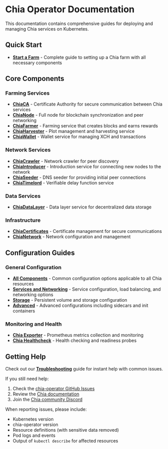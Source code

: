 # Chia Operator Documentation

This documentation contains comprehensive guides for deploying and managing Chia services on Kubernetes.

## Quick Start

- **[Start a Farm](start-a-farm.md)** - Complete guide to setting up a Chia farm with all necessary components

## Core Components

### Farming Services

- **[ChiaCA](chiaca.md)** - Certificate Authority for secure communication between Chia services
- **[ChiaNode](chianode.md)** - Full node for blockchain synchronization and peer networking
- **[ChiaFarmer](chiafarmer.md)** - Farming service that creates blocks and earns rewards
- **[ChiaHarvester](chiaharvester.md)** - Plot management and harvesting service
- **[ChiaWallet](chiawallet.md)** - Wallet service for managing XCH and transactions

### Network Services

- **[ChiaCrawler](chiacrawler.md)** - Network crawler for peer discovery
- **[ChiaIntroducer](chiaintroducer.md)** - Introduction service for connecting new nodes to the network
- **[ChiaSeeder](chiaseeder.md)** - DNS seeder for providing initial peer connections
- **[ChiaTimelord](chiatimelord.md)** - Verifiable delay function service

### Data Services

- **[ChiaDataLayer](chiadatalayer.md)** - Data layer service for decentralized data storage

### Infrastructure

- **[ChiaCertificates](chiacertificates.md)** - Certificate management for secure communications
- **[ChiaNetwork](chianetwork.md)** - Network configuration and management

## Configuration Guides

### General Configuration

- **[All Components](all.md)** - Common configuration options applicable to all Chia resources
- **[Services and Networking](services-networking.md)** - Service configuration, load balancing, and networking options
- **[Storage](storage.md)** - Persistent volume and storage configuration
- **[Advanced](advanced.md)** - Advanced configurations including sidecars and init containers

### Monitoring and Health

- **[Chia Exporter](chia-exporter.md)** - Prometheus metrics collection and monitoring
- **[Chia Healthcheck](chia-healthcheck.md)** - Health checking and readiness probes

## Getting Help

Check out our **[Troubleshooting](troubleshooting.md)** guide for instant help with common issues.

If you still need help:

1. Check the [chia-operator GitHub Issues](https://github.com/Chia-Network/chia-operator/issues)
2. Review the [Chia documentation](https://docs.chia.net/)
3. Join the [Chia community Discord](https://discord.gg/chia)

When reporting issues, please include:

- Kubernetes version
- chia-operator version
- Resource definitions (with sensitive data removed)
- Pod logs and events
- Output of `kubectl describe` for affected resources
